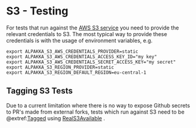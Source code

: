 # S3 - Testing

For tests that run against the [AWS S3 service](https://aws.amazon.com/s3/) you need to provide the relevant credentials
to S3. The most typical way to provide these credentials is with the usage of environment variables, e.g.

```shell
export ALPAKKA_S3_AWS_CREDENTIALS_PROVIDER=static
export ALPAKKA_S3_AWS_CREDENTIALS_ACCESS_KEY_ID="my key"
export ALPAKKA_S3_AWS_CREDENTIALS_SECRET_ACCESS_KEY="my secret"
export ALPAKKA_S3_REGION_PROVIDER=static
export ALPAKKA_S3_REGION_DEFAULT_REGION=eu-central-1
```

## Tagging S3 Tests

Due to a current limitation where there is no way to expose Github secrets to PR's made from external forks, tests which
run against S3 need to be @extref:[Tagged](scalatest:Tag.html)
using [RealS3Available](https://github.com/aiven/guardian-for-apache-kafka/blob/main/core-s3/src/test/scala/io/aiven/guardian/kafka/s3/S3Spec.scala#L45-L48)
.

